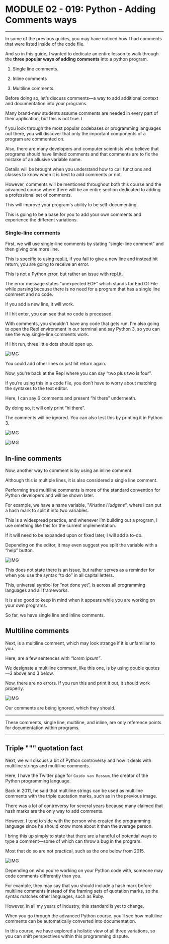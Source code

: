 # MODULE 02 - 019: Python - Adding Comments ways

*** 

In some of the previous guides, you may have noticed how I had comments 
that were listed inside of the code file.   

And so in this guide, I wanted to dedicate an entire lesson to walk through the **three popular ways of adding comments** into a python program.

1. Single line comments.

2. Inline comments

3. Multiline comments.

Before doing so, let’s discuss comments—a way to add additional context and documentation into your programs.   

Many brand-new students assume comments are needed in every part of their application, but this is not true. I  

f you look through the most popular codebases or programming languages out there, you will discover that only the important components of a program are commented on.   

Also, there are many developers and computer scientists who believe that programs should have limited comments and that comments are to fix the mistake of an 
allusive variable name.  

Details will be brought when you understand how to call functions and  classes to know when it is best to add comments or not.   

However, comments will be mentioned throughout both this course and the advanced 
course where there will be an entire section dedicated to adding a professional set of comments.   

This will improve your program's ability to be self-documenting.

This is going to be a base for you to add your own comments and experience the different variations.   

### Single-line comments

First, we will use single-line comments by stating “single-line comment” and then giving one more line.

 This is specific to using [repl.it](https://repl.it/), if you fail to give a new line and instead hit return, you are going to receive an error.   

This is not a Python error, but rather an issue with [repl.it](https://repl.it/).  

 The error message states “unexpected EOF” which stands for End Of File while parsing because there is no need for a program that has a single line comment and no code.

If you add a new line, it will work.   

If I hit enter, you can see that no code is processed.  

With comments, you shouldn't have any code that gets run. I'm also going to open the Repl environment in our terminal and say Python 3, so you can see the way single-line comments work.   

If I  hit run, three little dots should open up.

![IMG](./02-019_IMG1.png)

You could add other lines or just hit return again.   

Now, you're back at the Repl where you can say “two plus two is four”.   

If you’re using this in a code file, you don’t have to worry about matching the syntaxes to the text editor.   

Here, I can say 6 comments and present “hi there” underneath.  

 By doing so, it will only print “hi there”.   

The comments will be ignored. You can also test this by printing it in Python 3. 

![IMG](./02-019_IMG2.png)

![IMG](./02-019_IMG3.png)

## In-line comments

Now, another way to comment is by using an inline comment.   

Although this is multiple lines, it is also considered a single line comment.  

Performing true multiline comments is more of the standard convention for Python developers and will be shown later.  

For example, we have a name variable, "*Kristine Hudgens*", where I can put a hash mark to split it into two variables.   

This is a widespread practice, and whenever I’m building out a program, I use omething like this for the current implementation.  

 If it will need to be expanded upon  or fixed later, I will add a to-do.   

Depending on the editor, it may even suggest you split the variable with a “help” button.  

![IMG](./02-019_IMG4.png)

This does not state there is an issue, but rather serves as a reminder for when you use the syntax “to do” in all capital letters.   

This, universal symbol for “not done yet”, is across all programming languages and all frameworks.   

It is also good to keep in mind when it appears while you are working on your own programs.  

So far, we have single line and inline comments. 

## Multiline comments

Next, is a multiline  comment, which may look strange if it is unfamiliar to you.  

Here, are a few sentences with *“lorem ipsum”*.  

 We designate a multiline comment, like this one, is by using double quotes—3 above and 3 below.  

 Now, there are no errors. If you run this and print it out, it should work properly.  

![IMG](./02-019_IMG5.png)

Our comments are being ignored, which they should.   

***

These comments, single line, multiline, and inline, are only reference points for documentation within programs.

***

## Triple """ quotation fact

Next, we will discuss a bit of Python controversy and how it deals with multiline strings and multiline comments.

Here, I have the Twitter page for `Guido van Rossum`, the creator of the Python programming language.   

Back in 2011, he said that multiline strings can be used as multiline comments with the triple quotation marks, such as in the previous image.  

There was a lot of controversy for several years because many claimed  that hash marks are the only way to add comments.   

However, I tend to side with the person who created the programming language since he should know more about it than the average person.   

I bring this up simply to state that there are a handful of potential ways to type a 
comment—some of which can throw a bug in the program.  

 Most that do so are not practical, such as the one below from 2015.

![IMG](./02-019_IMG6.png)

Depending on who you're working on your Python code with, someone may code comments differently than you.   

For example, they may say that you should include a hash mark before multiline comments instead of the framing sets of quotation marks, so the syntax matches other languages, such as Ruby.

However, in all my years of industry, this standard is yet to change.  

 When you go through the advanced Python course, you’ll see how multiline comments can be automatically converted into documentation.   

In this course, we have explored a holistic view of all three variations, so you can shift perspectives within this programming dispute.
